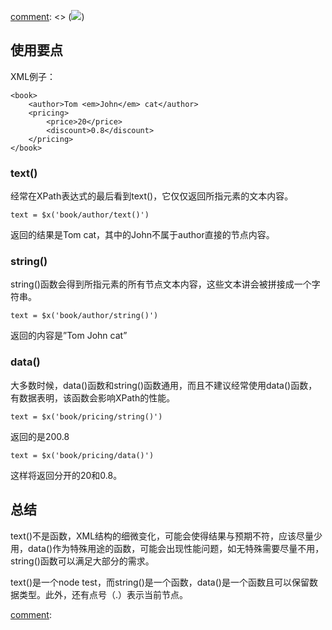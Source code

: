 [comment]: <> (![](http://www.w3.org/Consortium/Offices/Presentations/XSLT_XPATH/images/xpath.png))
## 使用要点

XML例子：

    
    
    <book>
        <author>Tom <em>John</em> cat</author>
        <pricing>
            <price>20</price>
            <discount>0.8</discount>
        </pricing>
    </book>
    

### text()

经常在XPath表达式的最后看到text()，它仅仅返回所指元素的文本内容。

    
    
    text = $x('book/author/text()')
    

返回的结果是Tom cat，其中的John不属于author直接的节点内容。

### string()

string()函数会得到所指元素的所有节点文本内容，这些文本讲会被拼接成一个字符串。

    
    
    text = $x('book/author/string()')
    

返回的内容是”Tom John cat”

### data()

大多数时候，data()函数和string()函数通用，而且不建议经常使用data()函数，有数据表明，该函数会影响XPath的性能。

    
    
    text = $x('book/pricing/string()')
    

返回的是200.8

    
    
    text = $x('book/pricing/data()')
    

这样将返回分开的20和0.8。

## 总结

text()不是函数，XML结构的细微变化，可能会使得结果与预期不符，应该尽量少用，data()作为特殊用途的函数，可能会出现性能问题，如无特殊需要尽量不用，string()函数可以满足大部分的需求。

text()是一个node test，而string()是一个函数，data()是一个函数且可以保留数据类型。此外，还有点号（.）表示当前节点。


[comment]: <tags> (xpath)
[comment]: <description> (text和string的本质区别)
[comment]: <title> (xpath中text()和string()的本质区别)
[comment]: <author> (夏洛之枫)